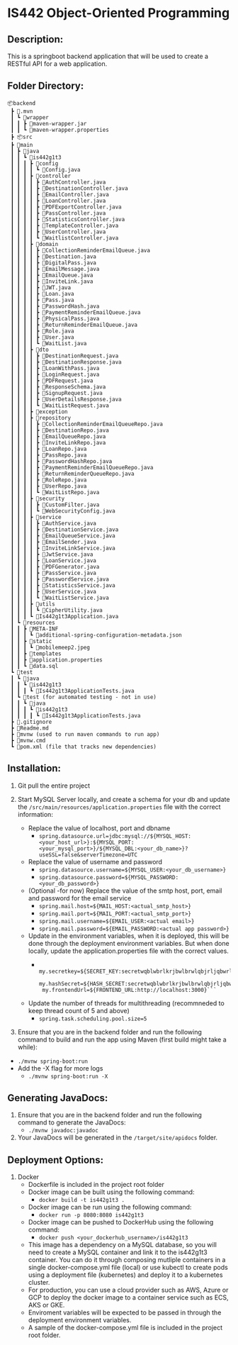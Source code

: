 # IS442 Object-Oriented Programming

## Description:
This is a springboot backend application that will be used to create a RESTful API for a web application.

## Folder Directory:
```
📦backend
 ┣ 📂.mvn
 ┃ ┗ 📂wrapper
 ┃ ┃ ┣ 📜maven-wrapper.jar
 ┃ ┃ ┗ 📜maven-wrapper.properties
 ┣ 📦src
 ┣ 📂main
 ┃ ┣ 📂java
 ┃ ┃ ┗ 📂is442g1t3
 ┃ ┃ ┃ ┣ 📂config
 ┃ ┃ ┃ ┃ ┗ 📜Config.java
 ┃ ┃ ┃ ┣ 📂controller
 ┃ ┃ ┃ ┃ ┣ 📜AuthController.java
 ┃ ┃ ┃ ┃ ┣ 📜DestinationController.java
 ┃ ┃ ┃ ┃ ┣ 📜EmailController.java
 ┃ ┃ ┃ ┃ ┣ 📜LoanController.java
 ┃ ┃ ┃ ┃ ┣ 📜PDFExportController.java
 ┃ ┃ ┃ ┃ ┣ 📜PassController.java
 ┃ ┃ ┃ ┃ ┣ 📜StatisticsController.java
 ┃ ┃ ┃ ┃ ┣ 📜TemplateController.java
 ┃ ┃ ┃ ┃ ┣ 📜UserController.java
 ┃ ┃ ┃ ┃ ┗ 📜WaitlistController.java
 ┃ ┃ ┃ ┣ 📂domain
 ┃ ┃ ┃ ┃ ┣ 📜CollectionReminderEmailQueue.java
 ┃ ┃ ┃ ┃ ┣ 📜Destination.java
 ┃ ┃ ┃ ┃ ┣ 📜DigitalPass.java
 ┃ ┃ ┃ ┃ ┣ 📜EmailMessage.java
 ┃ ┃ ┃ ┃ ┣ 📜EmailQueue.java
 ┃ ┃ ┃ ┃ ┣ 📜InviteLink.java
 ┃ ┃ ┃ ┃ ┣ 📜JWT.java
 ┃ ┃ ┃ ┃ ┣ 📜Loan.java
 ┃ ┃ ┃ ┃ ┣ 📜Pass.java
 ┃ ┃ ┃ ┃ ┣ 📜PasswordHash.java
 ┃ ┃ ┃ ┃ ┣ 📜PaymentReminderEmailQueue.java
 ┃ ┃ ┃ ┃ ┣ 📜PhysicalPass.java
 ┃ ┃ ┃ ┃ ┣ 📜ReturnReminderEmailQueue.java
 ┃ ┃ ┃ ┃ ┣ 📜Role.java
 ┃ ┃ ┃ ┃ ┣ 📜User.java
 ┃ ┃ ┃ ┃ ┗ 📜WaitList.java
 ┃ ┃ ┃ ┣ 📂dto
 ┃ ┃ ┃ ┃ ┣ 📜DestinationRequest.java
 ┃ ┃ ┃ ┃ ┣ 📜DestinationResponse.java
 ┃ ┃ ┃ ┃ ┣ 📜LoanWithPass.java
 ┃ ┃ ┃ ┃ ┣ 📜LoginRequest.java
 ┃ ┃ ┃ ┃ ┣ 📜PDFRequest.java
 ┃ ┃ ┃ ┃ ┣ 📜ResponseSchema.java
 ┃ ┃ ┃ ┃ ┣ 📜SignupRequest.java
 ┃ ┃ ┃ ┃ ┣ 📜UserDetailsResponse.java
 ┃ ┃ ┃ ┃ ┗ 📜WaitListRequest.java
 ┃ ┃ ┃ ┣ 📂exception
 ┃ ┃ ┃ ┣ 📂repository
 ┃ ┃ ┃ ┃ ┣ 📜CollectionReminderEmailQueueRepo.java
 ┃ ┃ ┃ ┃ ┣ 📜DestinationRepo.java
 ┃ ┃ ┃ ┃ ┣ 📜EmailQueueRepo.java
 ┃ ┃ ┃ ┃ ┣ 📜InviteLinkRepo.java
 ┃ ┃ ┃ ┃ ┣ 📜LoanRepo.java
 ┃ ┃ ┃ ┃ ┣ 📜PassRepo.java
 ┃ ┃ ┃ ┃ ┣ 📜PasswordHashRepo.java
 ┃ ┃ ┃ ┃ ┣ 📜PaymentReminderEmailQueueRepo.java
 ┃ ┃ ┃ ┃ ┣ 📜ReturnReminderQueueRepo.java
 ┃ ┃ ┃ ┃ ┣ 📜RoleRepo.java
 ┃ ┃ ┃ ┃ ┣ 📜UserRepo.java
 ┃ ┃ ┃ ┃ ┗ 📜WaitListRepo.java
 ┃ ┃ ┃ ┣ 📂security
 ┃ ┃ ┃ ┃ ┣ 📜CustomFilter.java
 ┃ ┃ ┃ ┃ ┗ 📜WebSecurityConfig.java
 ┃ ┃ ┃ ┣ 📂service
 ┃ ┃ ┃ ┃ ┣ 📜AuthService.java
 ┃ ┃ ┃ ┃ ┣ 📜DestinationService.java
 ┃ ┃ ┃ ┃ ┣ 📜EmailQueueService.java
 ┃ ┃ ┃ ┃ ┣ 📜EmailSender.java
 ┃ ┃ ┃ ┃ ┣ 📜InviteLinkService.java
 ┃ ┃ ┃ ┃ ┣ 📜JwtService.java
 ┃ ┃ ┃ ┃ ┣ 📜LoanService.java
 ┃ ┃ ┃ ┃ ┣ 📜PDFGenerator.java
 ┃ ┃ ┃ ┃ ┣ 📜PassService.java
 ┃ ┃ ┃ ┃ ┣ 📜PasswordService.java
 ┃ ┃ ┃ ┃ ┣ 📜StatisticsService.java
 ┃ ┃ ┃ ┃ ┣ 📜UserService.java
 ┃ ┃ ┃ ┃ ┗ 📜WaitListService.java
 ┃ ┃ ┃ ┣ 📂utils
 ┃ ┃ ┃ ┃ ┗ 📜CipherUtility.java
 ┃ ┃ ┃ ┗ 📜Is442g1t3Application.java
 ┃ ┗ 📂resources
 ┃ ┃ ┣ 📂META-INF
 ┃ ┃ ┃ ┗ 📜additional-spring-configuration-metadata.json
 ┃ ┃ ┣ 📂static
 ┃ ┃ ┃ ┗ 📜mobilemeep2.jpeg
 ┃ ┃ ┣ 📂templates
 ┃ ┃ ┣ 📜application.properties
 ┃ ┃ ┗ 📜data.sql
 ┗ 📂test
 ┃ ┗ 📂java
 ┃ ┃ ┗ 📂is442g1t3
 ┃ ┃ ┃ ┗ 📜Is442g1t3ApplicationTests.java
 ┃ ┗ 📂test (for automated testing - not in use)
 ┃ ┃ ┗ 📂java
 ┃ ┃ ┃ ┗ 📂is442g1t3
 ┃ ┃ ┃ ┃ ┗ 📜Is442g1t3ApplicationTests.java
 ┣ 📜.gitignore
 ┣ 📜Readme.md
 ┣ 📜mvnw (used to run maven commands to run app)
 ┣ 📜mvnw.cmd
 ┗ 📜pom.xml (file that tracks new dependencies)
```


## Installation:
1. Git pull the entire project
2. Start MySQL Server locally, and create a schema for your db and update the ```/src/main/resources/application.properties``` file with the correct information:
   - Replace the value of localhost, port and dbname
     - ```spring.datasource.url=jdbc:mysql://${MYSQL_HOST:<your_host_url>}:${MYSQL_PORT:<your_mysql_port>}/${MYSQL_DBL:<your_db_name>}?useSSL=false&serverTimezone=UTC```
   - Replace the value of username and password  
     - ```spring.datasource.username=${MYSQL_USER:<your_db_username>}```
     - ```spring.datasource.password=${MYSQL_PASSWORD:<your_db_password>}```
   - (Optional -for now) Replace the value of the smtp host, port, email and password for the email service
     - ```spring.mail.host=${MAIL_HOST:<actual_smtp_host>}```
     - ```spring.mail.port=${MAIL_PORT:<actual_smtp_port>}```
     - ```spring.mail.username=${EMAIL_USER:<actual email>}```
     - ```spring.mail.password=${EMAIL_PASSWORD:<actual app password>}```
   - Update in the environment variables, when it is deployed, this will be done through the deployment environment variables. But when done locally, update the application.properties file with the correct values.
     - ```# Enviroment variables
        my.secretkey=${SECRET_KEY:secretwqblwbrlkrjbwlbrwlqbjrljqbwrlbjqwlrbqlwrb}
        my.hashSecret=${HASH_SECRET:secretwqblwbrlkrjbwlbrwlqbjrljqbwrlbjqwlrbqlwrb}
        my.frontendUrl=${FRONTEND_URL:http://localhost:3000}```
    - Update the number of threads for multithreading (recommneded to keep thread count of 5 and above)
      - ```spring.task.scheduling.pool.size=5```
  
3. Ensure that you are in the backend folder and run the following command to build and run the app using Maven (first build might take a while):
- ```./mvnw spring-boot:run```
- Add the -X flag for more logs
  -  ```./mvnw spring-boot:run -X```

## Generating JavaDocs:
1. Ensure that you are in the backend folder and run the following command to generate the JavaDocs:
   - ```./mvnw javadoc:javadoc```
2. Your JavaDocs will be generated in the ```/target/site/apidocs``` folder.

## Deployment Options:
1. Docker
   - Dockerfile is included in the project root folder
   - Docker image can be built using the following command:
     - ```docker build -t is442g1t3 .```
   - Docker image can be run using the following command:
     - ```docker run -p 8080:8080 is442g1t3```
   - Docker image can be pushed to DockerHub using the following command:
     - ```docker push <your_dockerhub_username>/is442g1t3```
   - This image has a dependency on a MySQL database, so you will need to create a MySQL container and link it to the is442g1t3 container. You can do it through composing mutliple containers in a single docker-compose.yml file (local) or use kubectl to create pods using a deployment file (kubernetes) and deploy it to a kubernetes cluster.
   - For production, you can use a cloud provider such as AWS, Azure or GCP to deploy the docker image to a container service such as ECS, AKS or GKE.
   - Enviroment variables will be expected to be passed in through the deployment environment variables. 
   - A sample of the docker-compose.yml file is included in the project root folder.
